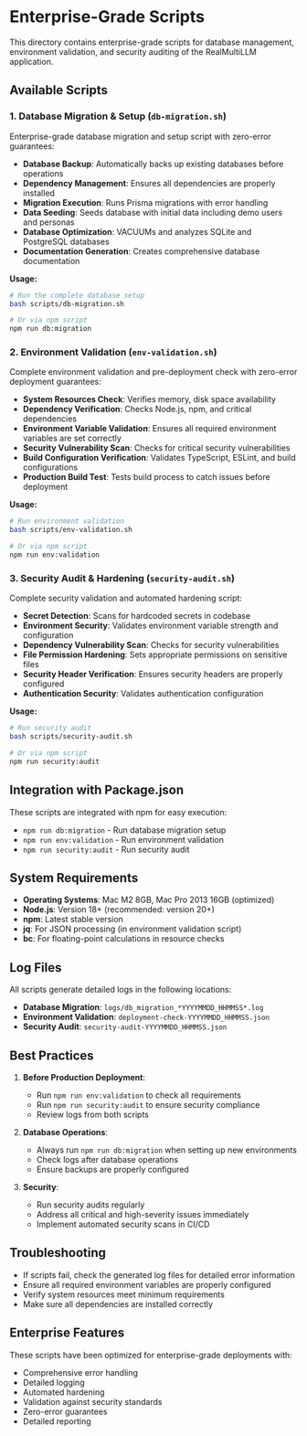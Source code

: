 # Enterprise-Grade Scripts

This directory contains enterprise-grade scripts for database management, environment validation, and security auditing of the RealMultiLLM application.

## Available Scripts

### 1. Database Migration & Setup (`db-migration.sh`)

Enterprise-grade database migration and setup script with zero-error guarantees:

- **Database Backup**: Automatically backs up existing databases before operations
- **Dependency Management**: Ensures all dependencies are properly installed
- **Migration Execution**: Runs Prisma migrations with error handling
- **Data Seeding**: Seeds database with initial data including demo users and personas
- **Database Optimization**: VACUUMs and analyzes SQLite and PostgreSQL databases
- **Documentation Generation**: Creates comprehensive database documentation

**Usage:**
```bash
# Run the complete database setup
bash scripts/db-migration.sh

# Or via npm script
npm run db:migration
```

### 2. Environment Validation (`env-validation.sh`)

Complete environment validation and pre-deployment check with zero-error deployment guarantees:

- **System Resources Check**: Verifies memory, disk space availability
- **Dependency Verification**: Checks Node.js, npm, and critical dependencies
- **Environment Variable Validation**: Ensures all required environment variables are set correctly
- **Security Vulnerability Scan**: Checks for critical security vulnerabilities
- **Build Configuration Verification**: Validates TypeScript, ESLint, and build configurations
- **Production Build Test**: Tests build process to catch issues before deployment

**Usage:**
```bash
# Run environment validation
bash scripts/env-validation.sh

# Or via npm script
npm run env:validation
```

### 3. Security Audit & Hardening (`security-audit.sh`)

Complete security validation and automated hardening script:

- **Secret Detection**: Scans for hardcoded secrets in codebase
- **Environment Security**: Validates environment variable strength and configuration
- **Dependency Vulnerability Scan**: Checks for security vulnerabilities
- **File Permission Hardening**: Sets appropriate permissions on sensitive files
- **Security Header Verification**: Ensures security headers are properly configured
- **Authentication Security**: Validates authentication configuration

**Usage:**
```bash
# Run security audit
bash scripts/security-audit.sh

# Or via npm script
npm run security:audit
```

## Integration with Package.json

These scripts are integrated with npm for easy execution:

- `npm run db:migration` - Run database migration setup
- `npm run env:validation` - Run environment validation
- `npm run security:audit` - Run security audit

## System Requirements

- **Operating Systems**: Mac M2 8GB, Mac Pro 2013 16GB (optimized)
- **Node.js**: Version 18+ (recommended: version 20+)
- **npm**: Latest stable version
- **jq**: For JSON processing (in environment validation script)
- **bc**: For floating-point calculations in resource checks

## Log Files

All scripts generate detailed logs in the following locations:

- **Database Migration**: `logs/db_migration_*YYYYMMDD_HHMMSS*.log`
- **Environment Validation**: `deployment-check-YYYYMMDD_HHMMSS.json`
- **Security Audit**: `security-audit-YYYYMMDD_HHMMSS.json`

## Best Practices

1. **Before Production Deployment**:
   - Run `npm run env:validation` to check all requirements
   - Run `npm run security:audit` to ensure security compliance
   - Review logs from both scripts

2. **Database Operations**:
   - Always run `npm run db:migration` when setting up new environments
   - Check logs after database operations
   - Ensure backups are properly configured

3. **Security**:
   - Run security audits regularly
   - Address all critical and high-severity issues immediately
   - Implement automated security scans in CI/CD

## Troubleshooting

- If scripts fail, check the generated log files for detailed error information
- Ensure all required environment variables are properly configured
- Verify system resources meet minimum requirements
- Make sure all dependencies are installed correctly

## Enterprise Features

These scripts have been optimized for enterprise-grade deployments with:
- Comprehensive error handling
- Detailed logging
- Automated hardening
- Validation against security standards
- Zero-error guarantees
- Detailed reporting